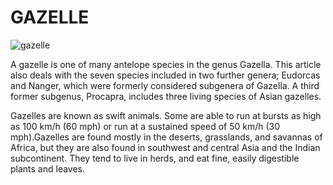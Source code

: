 # GAZELLE
![gazelle](https://previews.123rf.com/images/sirijinda/sirijinda1202/sirijinda120200008/12682150-thompson-gazelle.jpg)

A gazelle is one of many antelope species in the genus Gazella.
 This article also deals with the seven species included in two further genera; Eudorcas and Nanger, which were formerly considered subgenera of Gazella. A third former subgenus, Procapra, includes three living species of Asian gazelles.

Gazelles are known as swift animals. Some are able to run at bursts as high as 100 km/h (60 mph) or run at a sustained speed of 50 km/h (30 mph).Gazelles are found mostly in the deserts, grasslands, and savannas of Africa, but they are also found in southwest and central Asia and the Indian subcontinent. They tend to live in herds, and eat fine, easily digestible plants and leaves.
